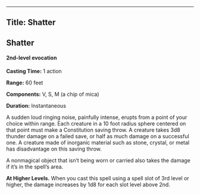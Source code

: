 -------------------------
Title: Shatter
-------------------------

## Shatter

#### 2nd-level evocation


**Casting Time:** 1 action

**Range:** 60 feet

**Components:** V, S, M (a chip of mica)

**Duration:** Instantaneous


A sudden loud ringing noise, painfully intense, erupts from a point of
your choice within range. Each creature in a 10 foot radius sphere
centered on that point must make a Constitution saving throw. A creature
takes 3d8 thunder damage on a failed save, or half as much damage on a
successful one. A creature made of inorganic material such as stone,
crystal, or metal has disadvantage on this saving throw.

A nonmagical object that isn’t being worn or carried also takes the
damage if it’s in the spell’s area.

**At Higher Levels.** When you cast this spell using a spell
slot of 3rd level or higher, the damage increases by 1d8 for each slot
level above 2nd.

